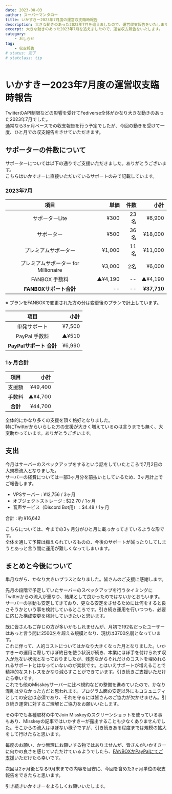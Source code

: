 ```yaml
---
date: 2023-08-03
author: スーパーマンタロー
title: いかすきー2023年7月度の運営収支臨時報告
description: 大きな動きのあった2023年7月を追えましたので、運営収支報告をいたします。
excerpt: 大きな動きのあった2023年7月を追えましたので、運営収支報告をいたします。
category:
    - おしらせ
tag:
    - 収支報告
# status: 完了
# statclass: tip
---
```


# いかすきー2023年7月度の運営収支臨時報告

TwiiterのAPI制限などの影響を受けてFediverse全体がかなり大きな動きのあった2023年7月でした。  
通常なら3ヶ月ペースでの収支報告を行う予定でしたが、今回の動きを受けて一度、ひと月での収支報告をさせていただきます。

## サポーターの件数について

サポーターについては以下の通りでご支援いただきました。ありがとうございます。  
こちらはいかすきーに直接いただいているサポートのみで記載しています。

### 2023年7月

|項目|単価|件数|小計|
|:------------------------------:|-----:|---:|------:|
|サポーターLite                    |  ¥300|23名| ¥6,900|
|サポーター                        |  ¥500|36名|¥18,000|
|プレミアムサポーター                |¥1,000|11名|¥11,000|
|プレミアムサポーター for Millionaire|¥3,000| 2名| ¥6,000|
|FANBOX 手数料                    |▲¥4,190| -- |▲¥4,190|
|**FANBOXサポート合計**            |   --  | -- |**¥37,710**|

※ プランをFANBOXで変更された方の分は変更後のプランで計上しています。

|項目|小計|
|:-------------------:|-----:|
|単発サポート           |¥7,500|
|PayPal 手数料         | ▲¥510|
|**PayPalサポート 合計**|¥6,990|

### 1ヶ月合計

|項目    |小計   |
|:-----:|------:|
|支援額  |¥49,400|
|手数料  |▲¥4,700|
|**合計**|¥44,700|

全体的にかなり多くの支援を頂く格好となりました。  
特にTwitterからいらした方の支援が大きく増えているのは言うまでも無く、大変助かっています。ありがとうございます。

## 支出

今月はサーバーのスペックアップをするという話をしていたところで7月2日の大規模流入となりました。  
サーバーの経費については一部3ヶ月分を前払いとしているため、3ヶ月計上でご報告します。

- VPSサーバー : ¥12,756 / 3ヶ月
- オブジェクトストレージ : $22.70 / 1ヶ月
- 音声サービス（Discord Bot用） : $4.48 / 1ヶ月

合計 : 約 ¥16,642

こちらについては、今までの3ヶ月分がひと月に載っかってきているような形です。  
全体を通して予算は抑えられているものの、今後のサポートが減ったりしてしまうとあっと言う間に運用が難しくなってしまいます。

## まとめと今後について

単月ながら、かなり大きいプラスとなりました。皆さんのご支援に感謝します。

先月の段階で予定していたサーバーのスペックアップを行うタイミングにTwitterからの流入が重なり、結果として良かったのではないかとおもいます。サーバーの挙動も安定してきており、更なる安定をさせるためには何をすると良さそうかという事を検討しているところです。引き続き運用を行いつつも、必要に応じた構成変更を検討していきたいと思います。

既に皆さんもご存じの方が多いかもしれませんが、月初で192名だったユーザーはあっと言う間に2500名を超える規模となり、現状は3700名弱となっています。  
これに伴って、人的コストについてはかなり大きくなった月となりました。いかすきーの運用に際してほぼ終日を使う状況が続き、本業にほぼ手を付けられず収入が危ない状況となっておりましたが、残念ながらそれだけのコストを埋めれられるサポートとはなっていないのが実状です。とはいえサポートが増えることで精神的なストレスをかなり減らすことができています。引き続きご支援いただけたら幸いです。  
これでも他のMisskeyサーバーに比べ規約などの整備を進めていたので、かなり混乱は少なかった方だと思われます。プログラム面の安定以外にもコミュニティとしての安定は必須であり、それを守るには皆さんのご協力が欠かせません。引き続き運営に対するご理解とご協力をお願いいたします。

その中でも各種取材の中でJoin Misskeyのスクリーンショットを使っている事もあり、Misskeyの記事ではいかすきーが露出することも少なくありませんでした。そこからの流入はほぼない様子ですが、引き続きある程度までは規模の拡大をして行けたらと思います。

毎度のお願い、かつ無理にお願いする物ではありませんが、皆さんがいかすきーに何かの良さを感じていただけているようでしたら、[FANBOXかPayPalにてご支援](/supporter.html)いただけたら幸いです。

次回は2ヶ月後となる9月末までの内容を目安に、今回を含めた3ヶ月単位の収支報告をできたらと思います。

引き続きいかすきーをよろしくお願いいたします。
